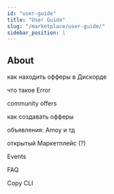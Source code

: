 ```yaml
---
id: "user-guide"
title: "User Guide"
slug: "/marketplace/user-guide/"
sidebar_position: 1
---
```


## About




как находить офферы в Дискорде

что такое Error

community offers

как создавать офферы

объявления: Amoy и тд

открытый Маркетплейс (?)

Events

FAQ

Copy CLI

